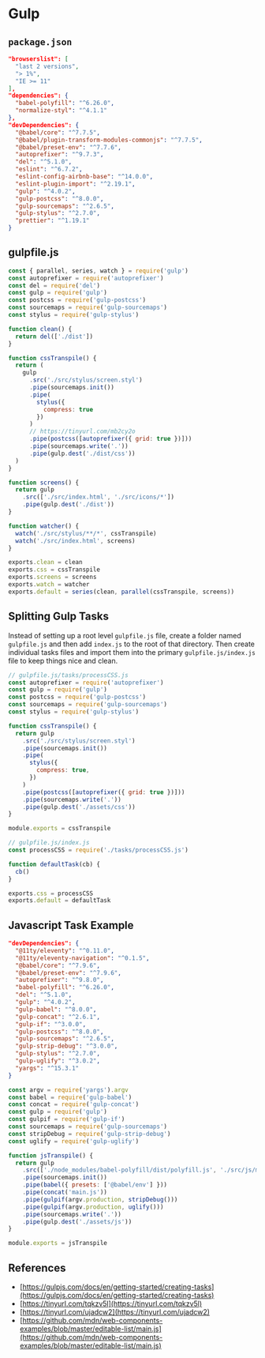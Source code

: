 # Gulp

## `package.json`

```json
"browserslist": [
  "last 2 versions",
  "> 1%",
  "IE >= 11"
],
"dependencies": {
  "babel-polyfill": "^6.26.0",
  "normalize-styl": "^4.1.1"
},
"devDependencies": {
  "@babel/core": "^7.7.5",
  "@babel/plugin-transform-modules-commonjs": "^7.7.5",
  "@babel/preset-env": "^7.7.6",
  "autoprefixer": "^9.7.3",
  "del": "^5.1.0",
  "eslint": "^6.7.2",
  "eslint-config-airbnb-base": "^14.0.0",
  "eslint-plugin-import": "^2.19.1",
  "gulp": "^4.0.2",
  "gulp-postcss": "^8.0.0",
  "gulp-sourcemaps": "^2.6.5",
  "gulp-stylus": "^2.7.0",
  "prettier": "^1.19.1"
}
```

## gulpfile.js

```javascript
const { parallel, series, watch } = require('gulp')
const autoprefixer = require('autoprefixer')
const del = require('del')
const gulp = require('gulp')
const postcss = require('gulp-postcss')
const sourcemaps = require('gulp-sourcemaps')
const stylus = require('gulp-stylus')

function clean() {
  return del(['./dist'])
}

function cssTranspile() {
  return (
    gulp
      .src('./src/stylus/screen.styl')
      .pipe(sourcemaps.init())
      .pipe(
        stylus({
          compress: true
        })
      )
      // https://tinyurl.com/mb2cy2o
      .pipe(postcss([autoprefixer({ grid: true })]))
      .pipe(sourcemaps.write('.'))
      .pipe(gulp.dest('./dist/css'))
  )
}

function screens() {
  return gulp
    .src(['./src/index.html', './src/icons/*'])
    .pipe(gulp.dest('./dist'))
}

function watcher() {
  watch('./src/stylus/**/*', cssTranspile)
  watch('./src/index.html', screens)
}

exports.clean = clean
exports.css = cssTranspile
exports.screens = screens
exports.watch = watcher
exports.default = series(clean, parallel(cssTranspile, screens))
```

## Splitting Gulp Tasks

Instead of setting up a root level `gulpfile.js` file, create a folder named `gulpfile.js` and then add `index.js` to the root of that directory. Then create individual tasks files and import them into the primary `gulpfile.js/index.js` file to keep things nice and clean.

```javascript
// gulpfile.js/tasks/processCSS.js
const autoprefixer = require('autoprefixer')
const gulp = require('gulp')
const postcss = require('gulp-postcss')
const sourcemaps = require('gulp-sourcemaps')
const stylus = require('gulp-stylus')

function cssTranspile() {
  return gulp
    .src('./src/stylus/screen.styl')
    .pipe(sourcemaps.init())
    .pipe(
      stylus({
        compress: true,
      })
    )
    .pipe(postcss([autoprefixer({ grid: true })]))
    .pipe(sourcemaps.write('.'))
    .pipe(gulp.dest('./assets/css'))
}

module.exports = cssTranspile
```

```javascript
// gulpfile.js/index.js
const processCSS = require('./tasks/processCSS.js')

function defaultTask(cb) {
  cb()
}

exports.css = processCSS
exports.default = defaultTask
```

## Javascript Task Example

```json
"devDependencies": {
  "@11ty/eleventy": "^0.11.0",
  "@11ty/eleventy-navigation": "^0.1.5",
  "@babel/core": "^7.9.6",
  "@babel/preset-env": "^7.9.6",
  "autoprefixer": "^9.8.0",
  "babel-polyfill": "^6.26.0",
  "del": "^5.1.0",
  "gulp": "^4.0.2",
  "gulp-babel": "^8.0.0",
  "gulp-concat": "^2.6.1",
  "gulp-if": "^3.0.0",
  "gulp-postcss": "^8.0.0",
  "gulp-sourcemaps": "^2.6.5",
  "gulp-strip-debug": "^3.0.0",
  "gulp-stylus": "^2.7.0",
  "gulp-uglify": "^3.0.2",
  "yargs": "^15.3.1"
}
```

```javascript
const argv = require('yargs').argv
const babel = require('gulp-babel')
const concat = require('gulp-concat')
const gulp = require('gulp')
const gulpif = require('gulp-if')
const sourcemaps = require('gulp-sourcemaps')
const stripDebug = require('gulp-strip-debug')
const uglify = require('gulp-uglify')

function jsTranspile() {
  return gulp
    .src(['./node_modules/babel-polyfill/dist/polyfill.js', './src/js/main.js'])
    .pipe(sourcemaps.init())
    .pipe(babel({ presets: ['@babel/env'] }))
    .pipe(concat('main.js'))
    .pipe(gulpif(argv.production, stripDebug()))
    .pipe(gulpif(argv.production, uglify()))
    .pipe(sourcemaps.write('.'))
    .pipe(gulp.dest('./assets/js'))
}

module.exports = jsTranspile
```

## References

- [https://gulpjs.com/docs/en/getting-started/creating-tasks](https://gulpjs.com/docs/en/getting-started/creating-tasks)
- [https://tinyurl.com/tqkzv5l](https://tinyurl.com/tqkzv5l)
- [https://tinyurl.com/ujadcw2](https://tinyurl.com/ujadcw2)
- [https://github.com/mdn/web-components-examples/blob/master/editable-list/main.js](https://github.com/mdn/web-components-examples/blob/master/editable-list/main.js)
